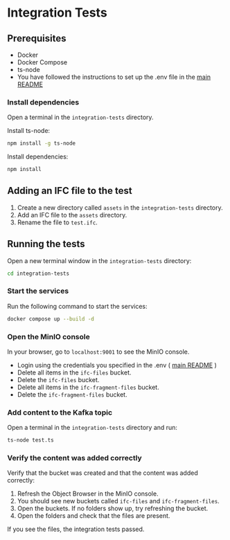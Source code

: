 # Integration Tests

## Prerequisites

- Docker
- Docker Compose
- ts-node
- You have followed the instructions to set up the .env file in the [main README](../README.md)

### Install dependencies

Open a terminal in the `integration-tests` directory.

Install ts-node:

```bash
npm install -g ts-node
```

Install dependencies:

```bash
npm install
```

## Adding an IFC file to the test

1. Create a new directory called `assets` in the `integration-tests` directory.
2. Add an IFC file to the `assets` directory.
3. Rename the file to `test.ifc`.

## Running the tests

Open a new terminal window in the `integration-tests` directory:

```bash
cd integration-tests
```

### Start the services

Run the following command to start the services:

```bash
docker compose up --build -d
```

### Open the MinIO console

In your browser, go to `localhost:9001` to see the MinIO console.

- Login using the credentials you specified in the .env ( [main README](../README.md) )
- Delete all items in the `ifc-files` bucket.
- Delete the `ifc-files` bucket.
- Delete all items in the `ifc-fragment-files` bucket.
- Delete the `ifc-fragment-files` bucket.

### Add content to the Kafka topic

Open a terminal in the `integration-tests` directory and run:

```bash
ts-node test.ts
```

### Verify the content was added correctly

Verify that the bucket was created and that the content was added correctly:

1. Refresh the Object Browser in the MinIO console.
2. You should see new buckets called `ifc-files` and `ifc-fragment-files`.
3. Open the buckets. If no folders show up, try refreshing the bucket.
4. Open the folders and check that the files are present.

If you see the files, the integration tests passed.
